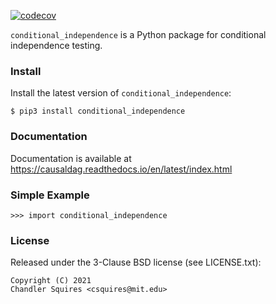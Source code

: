 [![codecov](https://codecov.io/gh/uhlerlab/causaldag/branch/master/graph/badge.svg?token=RSM00FKU9A)](https://codecov.io/gh/uhlerlab/causaldag)

`conditional_independence` is a Python package for conditional independence testing.

### Install
Install the latest version of `conditional_independence`:
```
$ pip3 install conditional_independence
```

### Documentation
Documentation is available at https://causaldag.readthedocs.io/en/latest/index.html


### Simple Example

```
>>> import conditional_independence
```

### License

Released under the 3-Clause BSD license (see LICENSE.txt):
```
Copyright (C) 2021
Chandler Squires <csquires@mit.edu>
```
